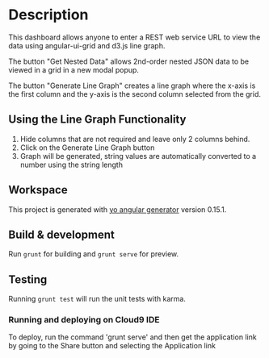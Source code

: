 # Description
This dashboard allows anyone to enter a REST web service URL to view the data using angular-ui-grid and d3.js line graph.

The button "Get Nested Data" allows 2nd-order nested JSON data to be viewed in a grid in a new modal popup.

The button "Generate Line Graph" creates a line graph where the x-axis is the first column and the y-axis is the second column selected from the grid. 

## Using the Line Graph Functionality
1) Hide columns that are not required and leave only 2 columns behind. 
2) Click on the Generate Line Graph button
3) Graph will be generated, string values are automatically converted to a number using the string length

## Workspace

This project is generated with [yo angular generator](https://github.com/yeoman/generator-angular)
version 0.15.1.

## Build & development

Run `grunt` for building and `grunt serve` for preview.

## Testing

Running `grunt test` will run the unit tests with karma.


### Running and deploying on Cloud9 IDE
To deploy, run the command 'grunt serve' and then get the application link by going to the Share button and selecting the Application link